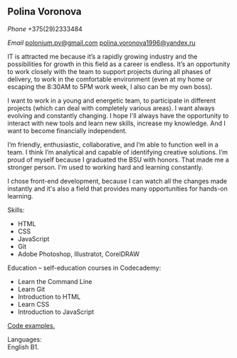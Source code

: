## Polina Voronova ##

*Phone* +375(29)2333484

*Email* polonium.pv@gmail.com polina.voronova1996@yandex.ru 


IT is attracted me because it’s a rapidly growing industry and the possibilities for growth in this field as a career is endless. It’s an opportunity to work closely with the team to support projects during all phases of delivery, to work in the comfortable environment (even at my home or escaping the 8:30AM to 5PM work week, I also can be my own boss).

I want to work in a young and energetic team, to participate in different projects (which can deal with completely various areas). I want always evolving and constantly changing. I hope I'll always have the opportunity to interact with new tools and learn new skills, increase my knowledge. And I want to become financially independent.

I’m friendly, enthusiastic, collaborative, and I’m able to function well in a team. I think I’m analytical and capable of identifying creative solutions. I’m proud of myself because I graduated the BSU with honors. That made me a stronger person. I'm used to working hard and learning constantly.

I chose front-end development, because I can watch all the changes made instantly and it's also a field that provides many opportunities for hands-on learning. 

Skills:
* HTML
* CSS
* JavaScript
* Git
* Adobe Photoshop, Illustratot, CorelDRAW

Education – self-education courses in Codecademy: 
* Learn the Command Line	
* Learn Git
* Introduction to HTML
* Learn CSS
* Introduction to JavaScript

[Code examples.](https://github.com/polinavoronova/js-tasks)

Languages:<br/>
English B1.




